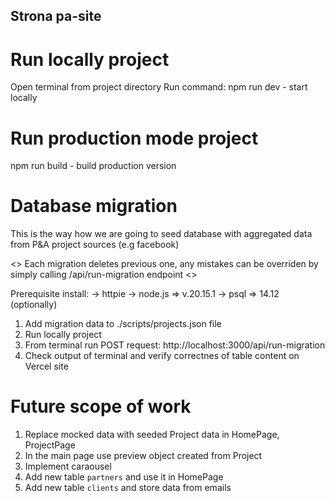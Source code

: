 ## Strona pa-site

# Run locally project
Open terminal from project directory 
Run command: npm run dev - start locally


# Run production mode project
npm run build - build production version

# Database migration
This is the way how we are going to seed database with aggregated data from P&A project sources (e.g facebook)

<<TO BE CHANGED IN FEATURE>> 
    Each migration deletes previous one, any mistakes can be overriden by simply calling /api/run-migration endpoint
<<TO BE CHANGED IN FEATURE>> 


Prerequisite install:
    -> httpie
    -> node.js => v.20.15.1
    -> psql => 14.12 (optionally)

1. Add migration data to ./scripts/projects.json file
2. Run locally project
3. From terminal run POST request: http://localhost:3000/api/run-migration 
4. Check output of terminal and verify correctnes of table content on Vercel site


# Future scope of work
1. Replace mocked data with seeded Project data in HomePage, ProjectPage
2. In the main page use preview object created from Project
3. Implement caraousel
4. Add new table `partners` and use it in HomePage
4. Add new table `clients` and store data from emails
